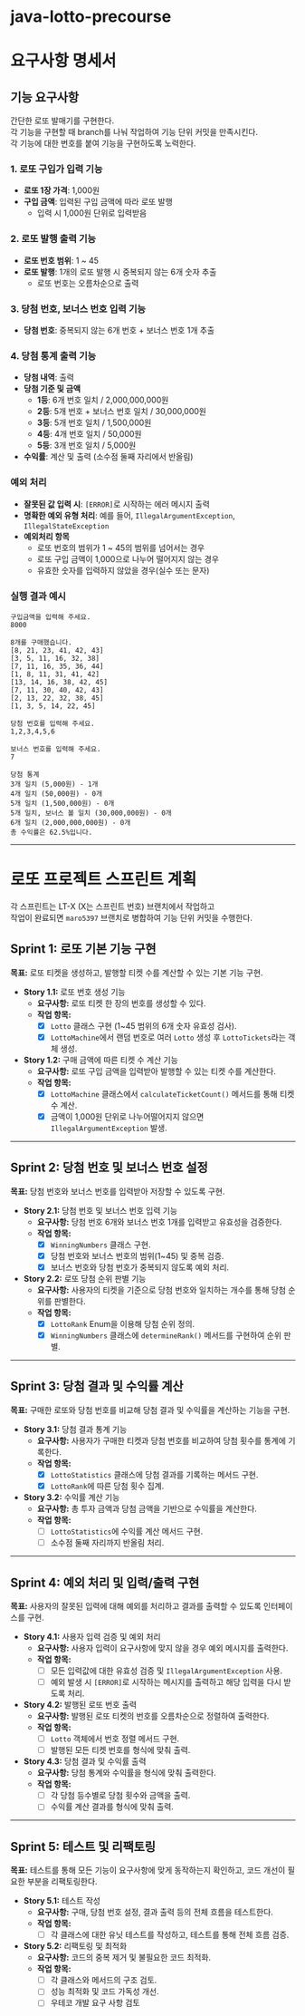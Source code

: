 # java-lotto-precourse

# 요구사항 명세서

## 기능 요구사항
간단한 로또 발매기를 구현한다.  
각 기능을 구현할 때 branch를 나눠 작업하여 기능 단위 커밋을 만족시킨다.  
각 기능에 대한 번호를 붙여 기능을 구현하도록 노력한다.

### 1. 로또 구입가 입력 기능
- **로또 1장 가격**: 1,000원
- **구입 금액**: 입력된 구입 금액에 따라 로또 발행
  - 입력 시 1,000원 단위로 입력받음

### 2. 로또 발행 출력 기능
- **로또 번호 범위**: 1 ~ 45
- **로또 발행**: 1개의 로또 발행 시 중복되지 않는 6개 숫자 추출
  - 로또 번호는 오름차순으로 출력

### 3. 당첨 번호, 보너스 번호 입력 기능
- **당첨 번호**: 중복되지 않는 6개 번호 + 보너스 번호 1개 추출

### 4. 당첨 통계 출력 기능
- **당첨 내역**: 출력
- **당첨 기준 및 금액**
  - **1등**: 6개 번호 일치 / 2,000,000,000원
  - **2등**: 5개 번호 + 보너스 번호 일치 / 30,000,000원
  - **3등**: 5개 번호 일치 / 1,500,000원
  - **4등**: 4개 번호 일치 / 50,000원
  - **5등**: 3개 번호 일치 / 5,000원
- **수익률**: 계산 및 출력 (소수점 둘째 자리에서 반올림)

### 예외 처리
- **잘못된 값 입력 시**: `[ERROR]`로 시작하는 에러 메시지 출력
- **명확한 예외 유형 처리**: 예를 들어, `IllegalArgumentException`, `IllegalStateException`
- **예외처리 항목**
  - 로또 번호의 범위가 1 ~ 45의 범위를 넘어서는 경우
  - 로또 구입 금액이 1,000으로 나누어 떨어지지 않는 경우
  - 유효한 숫자를 입력하지 않았을 경우(실수 또는 문자)

### 실행 결과 예시
```
구입금액을 입력해 주세요.
8000

8개를 구매했습니다.
[8, 21, 23, 41, 42, 43]
[3, 5, 11, 16, 32, 38]
[7, 11, 16, 35, 36, 44]
[1, 8, 11, 31, 41, 42]
[13, 14, 16, 38, 42, 45]
[7, 11, 30, 40, 42, 43]
[2, 13, 22, 32, 38, 45]
[1, 3, 5, 14, 22, 45]

당첨 번호를 입력해 주세요.
1,2,3,4,5,6

보너스 번호를 입력해 주세요.
7

당첨 통계
3개 일치 (5,000원) - 1개
4개 일치 (50,000원) - 0개
5개 일치 (1,500,000원) - 0개
5개 일치, 보너스 볼 일치 (30,000,000원) - 0개
6개 일치 (2,000,000,000원) - 0개
총 수익률은 62.5%입니다.
```

---

# 로또 프로젝트 스프린트 계획
각 스프린트는 LT-X (X는 스프린트 번호) 브랜치에서 작업하고  
작업이 완료되면 `maro5397` 브랜치로 병합하여 기능 단위 커밋을 수행한다.

## Sprint 1: 로또 기본 기능 구현
**목표:** 로또 티켓을 생성하고, 발행할 티켓 수를 계산할 수 있는 기본 기능 구현.

- **Story 1.1:** 로또 번호 생성 기능
    - **요구사항:** 로또 티켓 한 장의 번호를 생성할 수 있다.
    - **작업 항목:**
        - [x] `Lotto` 클래스 구현 (1~45 범위의 6개 숫자 유효성 검사).
        - [x] `LottoMachine`에서 랜덤 번호로 여러 `Lotto` 생성 후 `LottoTickets`라는 객체 생성.

- **Story 1.2:** 구매 금액에 따른 티켓 수 계산 기능
    - **요구사항:** 로또 구입 금액을 입력받아 발행할 수 있는 티켓 수를 계산한다.
    - **작업 항목:**
        - [x] `LottoMachine` 클래스에서 `calculateTicketCount()` 메서드를 통해 티켓 수 계산.
        - [x] 금액이 1,000원 단위로 나누어떨어지지 않으면 `IllegalArgumentException` 발생.

---

## Sprint 2: 당첨 번호 및 보너스 번호 설정
**목표:** 당첨 번호와 보너스 번호를 입력받아 저장할 수 있도록 구현.

- **Story 2.1:** 당첨 번호 및 보너스 번호 입력 기능
    - **요구사항:** 당첨 번호 6개와 보너스 번호 1개를 입력받고 유효성을 검증한다.
    - **작업 항목:**
        - [x] `WinningNumbers` 클래스 구현.
        - [x] 당첨 번호와 보너스 번호의 범위(1~45) 및 중복 검증.
        - [x] 보너스 번호와 당첨 번호가 중복되지 않도록 예외 처리.

- **Story 2.2:** 로또 당첨 순위 판별 기능
    - **요구사항:** 사용자의 티켓을 기준으로 당첨 번호와 일치하는 개수를 통해 당첨 순위를 판별한다.
    - **작업 항목:**
        - [x] `LottoRank` Enum을 이용해 당첨 순위 정의.
        - [x] `WinningNumbers` 클래스에 `determineRank()` 메서드를 구현하여 순위 판별.

---

## Sprint 3: 당첨 결과 및 수익률 계산
**목표:** 구매한 로또와 당첨 번호를 비교해 당첨 결과 및 수익률을 계산하는 기능을 구현.

- **Story 3.1:** 당첨 결과 통계 기능
    - **요구사항:** 사용자가 구매한 티켓과 당첨 번호를 비교하여 당첨 횟수를 통계에 기록한다.
    - **작업 항목:**
        - [x] `LottoStatistics` 클래스에 당첨 결과를 기록하는 메서드 구현.
        - [x] `LottoRank`에 따른 당첨 횟수 집계.

- **Story 3.2:** 수익률 계산 기능
    - **요구사항:** 총 투자 금액과 당첨 금액을 기반으로 수익률을 계산한다.
    - **작업 항목:**
        - [ ] `LottoStatistics`에 수익률 계산 메서드 구현.
        - [ ] 소수점 둘째 자리까지 반올림 처리.

---

## Sprint 4: 예외 처리 및 입력/출력 구현
**목표:** 사용자의 잘못된 입력에 대해 예외를 처리하고 결과를 출력할 수 있도록 인터페이스를 구현.

- **Story 4.1:** 사용자 입력 검증 및 예외 처리
    - **요구사항:** 사용자 입력이 요구사항에 맞지 않을 경우 예외 메시지를 출력한다.
    - **작업 항목:**
        - [ ] 모든 입력값에 대한 유효성 검증 및 `IllegalArgumentException` 사용.
        - [ ] 예외 발생 시 `[ERROR]`로 시작하는 메시지를 출력하고 해당 입력을 다시 받도록 처리.

- **Story 4.2:** 발행된 로또 번호 출력
    - **요구사항:** 발행된 로또 티켓의 번호를 오름차순으로 정렬하여 출력한다.
    - **작업 항목:**
        - [ ] `Lotto` 객체에서 번호 정렬 메서드 구현.
        - [ ] 발행된 모든 티켓 번호를 형식에 맞춰 출력.

- **Story 4.3:** 당첨 결과 및 수익률 출력
    - **요구사항:** 당첨 통계와 수익률을 형식에 맞춰 출력한다.
    - **작업 항목:**
        - [ ] 각 당첨 등수별로 당첨 횟수와 금액을 출력.
        - [ ] 수익률 계산 결과를 형식에 맞춰 출력.

---

## Sprint 5: 테스트 및 리팩토링
**목표:** 테스트를 통해 모든 기능이 요구사항에 맞게 동작하는지 확인하고, 코드 개선이 필요한 부분을 리팩토링한다.

- **Story 5.1:** 테스트 작성
    - **요구사항:** 구매, 당첨 번호 설정, 결과 출력 등의 전체 흐름을 테스트한다.
    - **작업 항목:**
        - [ ] 각 클래스에 대한 유닛 테스트를 작성하고, 테스트를 통해 전체 흐름 검증.

- **Story 5.2:** 리팩토링 및 최적화
    - **요구사항:** 코드의 중복 제거 및 불필요한 코드 최적화.
    - **작업 항목:**
        - [ ] 각 클래스와 메서드의 구조 검토.
        - [ ] 성능 최적화 및 코드 가독성 개선.
        - [ ] 우테코 개발 요구 사항 검토